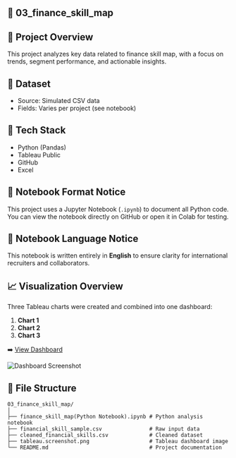 ## 🧠 03_finance_skill_map

## 📌 Project Overview
This project analyzes key data related to finance skill map, with a focus on trends, segment performance, and actionable insights.

## 🧮 Dataset
- Source: Simulated CSV data
- Fields: Varies per project (see notebook)

## 🧰 Tech Stack
- Python (Pandas)
- Tableau Public
- GitHub
- Excel

## 📓 Notebook Format Notice
This project uses a Jupyter Notebook (`.ipynb`) to document all Python code.
You can view the notebook directly on GitHub or open it in Colab for testing.

## 📘 Notebook Language Notice
This notebook is written entirely in **English** to ensure clarity for international recruiters and collaborators.

## 📈 Visualization Overview
Three Tableau charts were created and combined into one dashboard:
1. **Chart 1**
2. **Chart 2**
3. **Chart 3**

➡️ [View Dashboard](https://us-east-1.online.tableau.com/#/site/zhenglyu1990-685a75bdca/views/FinanceSkillMap/Sheet1?:iid=1)

![Dashboard Screenshot](dashboard.png)

## 📁 File Structure

```
03_finance_skill_map/
│
├── finance_skill_map(Python Notebook).ipynb # Python analysis notebook
├── financial_skill_sample.csv               # Raw input data
├── cleaned_financial_skills.csv             # Cleaned dataset
├── tableau.screenshot.png                   # Tableau dashboard image
└── README.md                                # Project documentation
```
